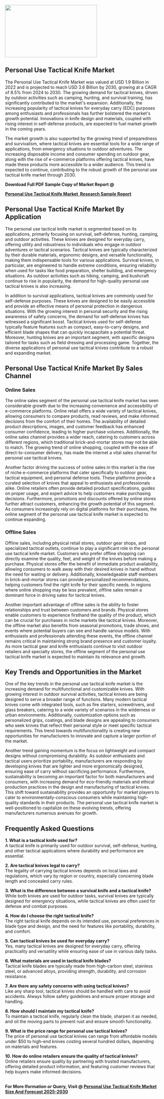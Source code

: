 <p><img class="alignnone size-medium wp-image-20088" src="https://ffe5etoiles.com/wp-content/uploads/2024/12/MST1-300x171.png" alt="" width="300" height="171" /></p><p><p> <h2>Personal Use Tactical Knife Market </h2><p>The Personal Use Tactical Knife Market was valued at USD 1.9 Billion in 2022 and is projected to reach USD 3.6 Billion by 2030, growing at a CAGR of 8.5% from 2024 to 2030. The growing demand for tactical knives, driven by outdoor activities such as camping, hunting, and survival training, has significantly contributed to the market's expansion. Additionally, the increasing popularity of tactical knives for everyday carry (EDC) purposes among enthusiasts and professionals has further bolstered the market's growth potential. Innovations in knife design and materials, coupled with rising interest in self-defense products, are expected to fuel market growth in the coming years.</p><p>The market growth is also supported by the growing trend of preparedness and survivalism, where tactical knives are essential tools for a wide range of applications, from emergency situations to outdoor adventures. The increasing disposable income and consumer spending on outdoor gear, along with the rise of e-commerce platforms offering tactical knives, have made these products more accessible to a wider audience. This trend is expected to continue, contributing to the robust growth of the personal use tactical knife market through 2030.</p></p><p><strong>Download Full PDF Sample Copy of Market Report @</strong></p><p><strong><a href="https://www.verifiedmarketreports.com/download-sample/?rid=371274&utm_source=Sites-google&utm_medium=265" target="_blank">Personal Use Tactical Knife Market &nbsp;Research Sample Report</a></strong></p><p> <h2>Personal Use Tactical Knife Market By Application</h2><p>The personal use tactical knife market is segmented based on its applications, primarily focusing on survival, self-defense, hunting, camping, and outdoor activities. These knives are designed for everyday carry, offering utility and robustness to individuals who engage in outdoor adventures or tactical scenarios. Tactical knives are typically characterized by their durable materials, ergonomic designs, and versatile functionality, making them indispensable tools for various applications. Survival knives, in particular, are engineered to handle extreme conditions, ensuring reliability when used for tasks like food preparation, shelter building, and emergency situations. As outdoor activities such as hiking, camping, and bushcraft continue to rise in popularity, the demand for high-quality personal use tactical knives is also increasing.</p><p>In addition to survival applications, tactical knives are commonly used for self-defense purposes. These knives are designed to be easily accessible and provide an effective means of personal protection in dangerous situations. With the growing interest in personal security and the rising awareness of safety concerns, the demand for self-defense knives has witnessed a significant boost. Tactical knives used for self-defense typically feature features such as compact, easy-to-carry designs, and efficient blade shapes that can quickly incapacitate a potential threat. Moreover, hunting knives are an important segment, with specific designs tailored for tasks such as field dressing and processing game. Together, the diverse applications of personal use tactical knives contribute to a robust and expanding market.</p><h2>Personal Use Tactical Knife Market By Sales Channel</h2><h3>Online Sales</h3><p>The online sales segment of the personal use tactical knife market has seen considerable growth due to the increasing convenience and accessibility of e-commerce platforms. Online retail offers a wide variety of tactical knives, allowing consumers to compare products, read reviews, and make informed decisions from the comfort of their homes. The availability of detailed product descriptions, images, and customer feedback has enhanced consumer confidence, leading to higher purchase volumes. Additionally, the online sales channel provides a wider reach, catering to customers across different regions, which traditional brick-and-mortar stores may not be able to match. The growing trend of online shopping, coupled with the ease of direct-to-consumer delivery, has made the internet a vital sales channel for personal use tactical knives.</p><p>Another factor driving the success of online sales in this market is the rise of niche e-commerce platforms that cater specifically to outdoor gear, tactical equipment, and personal defense tools. These platforms provide a curated selection of knives that appeal to enthusiasts and professionals alike. Online retailers often provide detailed product specifications, guides on proper usage, and expert advice to help customers make purchasing decisions. Furthermore, promotions and discounts offered by online stores further attract customers, enhancing the growth potential of this segment. As consumers increasingly rely on digital platforms for their purchases, the online segment of the personal use tactical knife market is expected to continue expanding.</p><h3>Offline Sales</h3><p>Offline sales, including physical retail stores, outdoor gear shops, and specialized tactical outlets, continue to play a significant role in the personal use tactical knife market. Customers who prefer offline shopping can directly examine the quality, feel, and weight of the knives before making a purchase. Physical stores offer the benefit of immediate product availability, allowing consumers to walk away with their desired knives in hand without the need for waiting or delivery. Additionally, knowledgeable staff members in brick-and-mortar stores can provide personalized recommendations, helping customers find the right knife for their specific needs. In regions where online shopping may be less prevalent, offline sales remain a dominant force in driving sales for tactical knives.</p><p>Another important advantage of offline sales is the ability to foster relationships and trust between customers and brands. Physical stores enable customers to experience firsthand the quality of the product, which can be crucial for purchases in niche markets like tactical knives. Moreover, the offline market also benefits from seasonal promotions, trade shows, and events where potential buyers can see and handle various models. With enthusiasts and professionals attending these events, the offline channel remains critical in maintaining strong brand presence and customer loyalty. As more tactical gear and knife enthusiasts continue to visit outdoor retailers and specialty stores, the offline segment of the personal use tactical knife market is expected to maintain its relevance and growth.</p><h2>Key Trends and Opportunities in the Market</h2><p>One of the key trends in the personal use tactical knife market is the increasing demand for multifunctional and customizable knives. With growing interest in outdoor survival activities, tactical knives are being designed to serve a broader range of functions. Many modern tactical knives come with integrated tools, such as fire starters, screwdrivers, and glass breakers, catering to a wide variety of scenarios in the wilderness or urban environments. Additionally, customization options such as personalized grips, coatings, and blade designs are appealing to consumers who seek knives that reflect their personal style or meet specific tactical requirements. This trend towards multifunctionality is creating new opportunities for manufacturers to innovate and capture a larger portion of the market.</p><p>Another trend gaining momentum is the focus on lightweight and compact designs without compromising durability. As outdoor enthusiasts and tactical users prioritize portability, manufacturers are responding by developing knives that are lighter and more ergonomically designed, ensuring ease of carry without sacrificing performance. Furthermore, sustainability is becoming an important factor for both manufacturers and consumers, with increasing demand for eco-friendly materials and ethical production practices in the design and manufacturing of tactical knives. This shift toward sustainability provides an opportunity for market players to cater to environmentally-conscious consumers while maintaining high-quality standards in their products. The personal use tactical knife market is well-positioned to capitalize on these evolving trends, offering manufacturers numerous avenues for growth.</p><h2>Frequently Asked Questions</h2><p><strong>1. What is a tactical knife used for?</strong><br>A tactical knife is primarily used for outdoor survival, self-defense, hunting, and other tactical applications where durability and performance are essential.</p><p><strong>2. Are tactical knives legal to carry?</strong><br>The legality of carrying tactical knives depends on local laws and regulations, which vary by region or country, especially concerning blade length and concealed carry rules.</p><p><strong>3. What is the difference between a survival knife and a tactical knife?</strong><br>While both knives are used for outdoor tasks, survival knives are typically designed for emergency situations, while tactical knives are often used for defense and combat purposes.</p><p><strong>4. How do I choose the right tactical knife?</strong><br>The right tactical knife depends on its intended use, personal preferences in blade type and design, and the need for features like portability, durability, and comfort.</p><p><strong>5. Can tactical knives be used for everyday carry?</strong><br>Yes, many tactical knives are designed for everyday carry, offering practicality and versatility while ensuring ease of use in various daily tasks.</p><p><strong>6. What materials are used in tactical knife blades?</strong><br>Tactical knife blades are typically made from high-carbon steel, stainless steel, or advanced alloys, providing strength, durability, and corrosion resistance.</p><p><strong>7. Are there any safety concerns with using tactical knives?</strong><br>Like any sharp tool, tactical knives should be handled with care to avoid accidents. Always follow safety guidelines and ensure proper storage and handling.</p><p><strong>8. How should I maintain my tactical knife?</strong><br>To maintain a tactical knife, regularly clean the blade, sharpen it as needed, and oil the moving parts to prevent rust and ensure smooth functionality.</p><p><strong>9. What is the price range for personal use tactical knives?</strong><br>The price of personal use tactical knives can range from affordable models under $50 to high-end knives costing several hundred dollars, depending on materials and features.</p><p><strong>10. How do online retailers ensure the quality of tactical knives?</strong><br>Online retailers ensure quality by partnering with trusted manufacturers, offering detailed product information, and featuring customer reviews that help buyers make informed decisions.</p><strong><br />For More Iformation or Query, Visit @ <a href="https://www.verifiedmarketreports.com/product/personal-use-tactical-knife-market/" target="_blank">Personal Use Tactical Knife Market Size And Forecast 2025-2030</a></strong></p>
